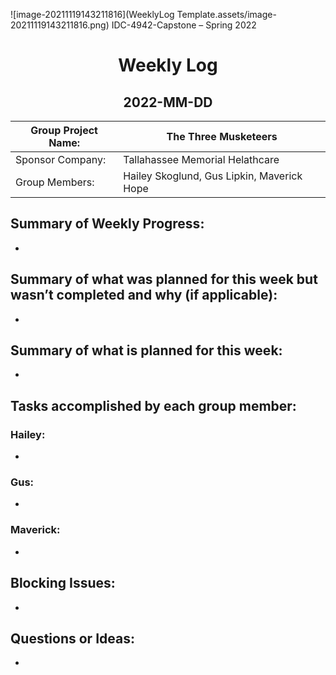 ![image-20211119143211816](WeeklyLog Template.assets/image-20211119143211816.png) IDC-4942-Capstone – Spring 2022

<center><h1>Weekly Log</h1></center>

<center><h2>2022-MM-DD</h2></center>

| Group Project Name: | The Three Musketeers                       |
| ------------------- | ------------------------------------------ |
| Sponsor Company:    | Tallahassee Memorial Helathcare            |
| Group Members:      | Hailey Skoglund, Gus Lipkin, Maverick Hope |

## Summary of Weekly Progress:

- 

## Summary of what was planned for this week but wasn’t completed and why (if applicable):

- 

## Summary of what is planned for this week:

- 

## Tasks accomplished by each group member:

### Hailey:

- 

### Gus:

- 

### Maverick:

- 

## Blocking Issues:

- 

## Questions or Ideas:

- 